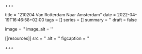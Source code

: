 +++

title = "210204 Van Rotterdam Naar Amsterdam"
date = 2022-04-19T16:46:58+02:00 
tags = [] 
series = [] 
summary = ''
draft = false

image = ''
image_alt = ''

[[resources]]
src = ''
alt = ''
figcaption = ''


+++
